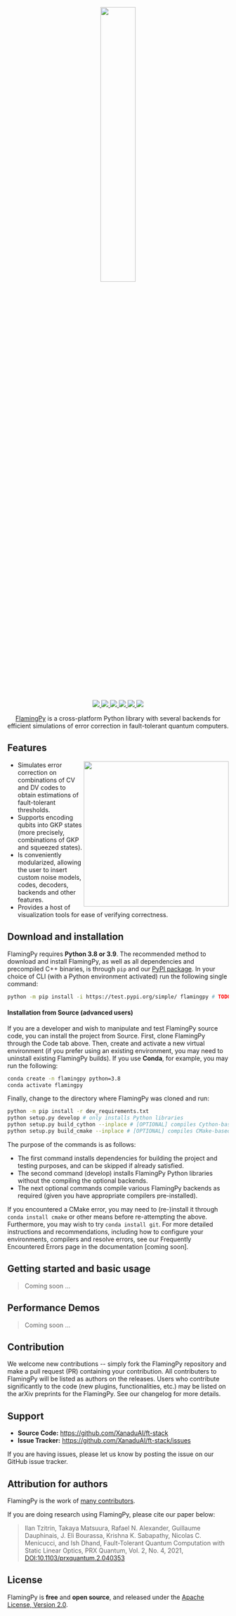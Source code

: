 <p align="center">
  <a href="https://github.com/XanaduAI/ft-stack">
    <img width=40% src="https://s10.gifyu.com/images/imagee72e454028813818.png">
  </a>
</p>

<p align="center">
  <!-- Tests (GitHub actions) -->
  <a href="https://github.com/XanaduAI/ft-stack/actions/workflows/build_tests.yaml">
    <img src="https://img.shields.io/github/workflow/status/XanaduAI/strawberryfields/Tests?label=build%20%26%20tests&style=flat-square" />
  </a>
  <!-- CodeFactor -->
  <a href="https://www.codefactor.io/repository/github/xanaduai/strawberryfields">
    <img src="https://img.shields.io/codefactor/grade/github/XanaduAI/strawberryfields/master?style=flat-square" />
  </a>
  <!-- PyPI (Python Version) -->
  <a href="https://pypi.org/project/flamingpy">
    <img src="https://img.shields.io/pypi/pyversions/flamingpy.svg?style=flat-square" />
  </a>
  <!-- PyPI -->
  <a href="https://pypi.org/project/flamingpy">
    <img src="https://img.shields.io/pypi/v/flamingpy.svg?style=flat-square" />
  </a>
  <!-- CodeCov -->
  <a href="https://codecov.io/gh/XanaduAI/strawberryfields">
    <img src="https://img.shields.io/codecov/c/github/xanaduai/strawberryfields/master.svg?style=popout-square" />
  </a>
  <!-- License -->
  <a href="https://www.apache.org/licenses/LICENSE-2.0">
    <img src="https://img.shields.io/pypi/l/flamingpy.svg?logo=apache&style=flat-square" />    
  </a>
</p>

<p align="center">
 <a href="https://github.com/XanaduAI/ft-stack">FlamingPy</a> is a cross-platform Python library with several backends for efficient simulations of error correction in fault-tolerant quantum computers.
</p>

## Features

<img src="https://s10.gifyu.com/images/ftstack_featured.jpg" width="330px" align="right">

* Simulates error correction on combinations of CV and DV codes to obtain estimations of fault-tolerant thresholds. 
* Supports encoding qubits into GKP states (more precisely, combinations of GKP and squeezed states). 
* Is conveniently modularized, allowing the user to insert custom noise models, codes, decoders, backends and other features. 
* Provides a host of visualization tools for ease of verifying correctness.
  
## Download and installation 

FlamingPy requires **Python 3.8 or 3.9**. The recommended method to download and install FlamingPy, as well as all dependencies and precompiled C++ binaries, is through `pip` and our [PyPI package](https://pypi.org/project/flamingpy). In your choice of CLI (with a Python environment activated) run the following single command:

```bash
python -m pip install -i https://test.pypi.org/simple/ flamingpy # TODO: TestPyPI cannot properly install dependencies. Please run `python -m pip install matplotlib networkx retworkx numpy pandas scipy thewalrus --upgrade` beforehand manually. Remove this comment when we moved to PyPI.
``` 

#### Installation from Source (advanced users)

If you are a developer and wish to manipulate and test FlamingPy source code, you can install the project from Source. First, clone FlamingPy through the Code tab above. Then, create and activate a new virtual environment (if you prefer using an existing environment, you may need to uninstall existing FlamingPy builds). If you use **Conda**, for example, you may run the following:

```bash
conda create -n flamingpy python=3.8
conda activate flamingpy
```

Finally, change to the directory where FlamingPy was cloned and run:

```bash
python -m pip install -r dev_requirements.txt
python setup.py develop # only installs Python libraries
python setup.py build_cython --inplace # [OPTIONAL] compiles Cython-based backends
python setup.py build_cmake --inplace # [OPTIONAL] compiles CMake-based backends
``` 

The purpose of the commands is as follows:
- The first command installs dependencies for building the project and testing purposes, and can be skipped if already satisfied. 
- The second command (develop) installs FlamingPy Python libraries without the compiling the optional backends. 
- The next optional commands compile various FlamingPy backends as required (given you have appropriate compilers pre-installed). 

If you encountered a CMake error, you may need to (re-)install it through `conda install cmake` or other means before re-attempting the above. Furthermore, you may wish to try `conda install git`. For more detailed instructions and recommendations, including how to configure your environments, compilers and resolve errors, see our Frequently Encountered Errors page in the documentation [coming soon].

## Getting started and basic usage

> Coming soon ...

## Performance Demos

> Coming soon ...

## Contribution

We welcome new contributions -- simply fork the FlamingPy repository and make a pull request (PR) containing your contribution. All contributers to FlamingPy will be listed as authors on the releases. Users who contribute significantly to the code (new plugins, functionalities, etc.) may be listed on the arXiv preprints for the FlamingPy. See our
changelog for more details.

## Support

- **Source Code:** https://github.com/XanaduAI/ft-stack
- **Issue Tracker:** https://github.com/XanaduAI/ft-stack/issues

If you are having issues, please let us know by posting the issue on our GitHub issue tracker.

## Attribution for authors

FlamingPy is the work of [many contributors](https://github.com/XanaduAI/ft-stack/graphs/contributors). 

If you are doing research using FlamingPy, please cite our paper below:

> Ilan Tzitrin, Takaya Matsuura, Rafael N. Alexander, Guillaume Dauphinais, J. Eli Bourassa, Krishna K. Sabapathy, Nicolas C. Menicucci, and Ish Dhand,
> Fault-Tolerant Quantum Computation with Static Linear Optics, PRX Quantum, Vol. 2, No. 4, 2021, 
> [DOI:10.1103/prxquantum.2.040353](http://dx.doi.org/10.1103/PRXQuantum.2.040353) 

## License

FlamingPy is **free** and **open source**, and released under the [Apache License, Version 2.0](http://www.apache.org/licenses/LICENSE-2.0).
